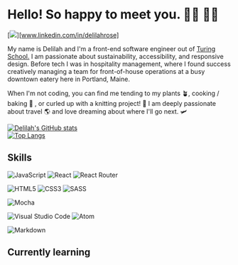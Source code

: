 # Hello! So happy to meet you. 👋🏻 👩‍💻
[<img src='https://img.shields.io/badge/linkedin-%230077B5.svg?style=for-the-badge&logo=linkedin&logoColor=white' />][www.linkedin.com/in/delilahrose]

My name is Delilah and I'm a front-end software engineer out of [Turing School.](https://turing.edu/) I am passionate about sustainability, accessibility, and responsive design. Before tech I was in hospitality management, where I found success creatively managing a team for front-of-house operations at a busy downtown eatery here in Portland, Maine. 

When I'm not coding, you can find me tending to my plants 🪴, cooking / baking 🍰 , or curled up with a knitting project! 🧶  I am deeply passionate about travel 🌎 and love dreaming about where I'll go next. 🛩️

[![Delilah's GitHub stats](https://github-readme-stats.vercel.app/api?username=delilahrois&theme=radical&show_icons=true)](https://github.com/delilahrois/github-readme-stats)          
[![Top Langs](https://github-readme-stats.vercel.app/api/top-langs/?username=delilahrois&theme=radical&show_icons=true)](https://github.com/delilahrois/github-readme-stats)


## Skills

![JavaScript](https://img.shields.io/badge/javascript-%23323330.svg?style=for-the-badge&logo=javascript&logoColor=%23F7DF1E) ![React](https://img.shields.io/badge/react-%2320232a.svg?style=for-the-badge&logo=react&logoColor=%2361DAFB) ![React Router](https://img.shields.io/badge/React_Router-CA4245?style=for-the-badge&logo=react-router&logoColor=white) 

![HTML5](https://img.shields.io/badge/html5-%23E34F26.svg?style=for-the-badge&logo=html5&logoColor=white) ![CSS3](https://img.shields.io/badge/css3-%231572B6.svg?style=for-the-badge&logo=css3&logoColor=white) ![SASS](https://img.shields.io/badge/SASS-hotpink.svg?style=for-the-badge&logo=SASS&logoColor=white) 

![Mocha](https://img.shields.io/badge/-mocha-%238D6748?style=for-the-badge&logo=mocha&logoColor=white) 

![Visual Studio Code](https://img.shields.io/badge/Visual%20Studio%20Code-0078d7.svg?style=for-the-badge&logo=visual-studio-code&logoColor=white) ![Atom](https://img.shields.io/badge/Atom-%2366595C.svg?style=for-the-badge&logo=atom&logoColor=white)

![Markdown](https://img.shields.io/badge/markdown-%23000000.svg?style=for-the-badge&logo=markdown&logoColor=white)

## Currently learning


